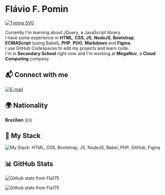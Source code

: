# Flávio F. Pomin

[![Typing SVG](https://readme-typing-svg.demolab.com?font=Fira+Code&weight=600&size=17&pause=1000&color=16A3C7&random=false&width=460&height=40&lines=Hello%2C+My+name+is+Flávio+F.+Pomin!+%F0%9F%91%BE)](https://git.io/typing-svg)

Currently I'm learning about JQuery, a JavaScript library.  
I have some experience in **HTML**, **CSS**, **JS**, **NodeJS**, **Bootstrap**, **ECMAScript** (using Babel), **PHP**, **POO**, **Markdown** and **Figma**.  
I use GitHub Codespaces to edit my projects and learn code.  
I'm in **Secondary School** right now and I'm working at **MegaNuv**, a **Cloud Computing** company.

## 📬 Connect with me

[![E-mail](https://img.shields.io/badge/-Email-000?style=for-the-badge&logo=microsoft-outlook&logoColor=FF00F6)](mailto:flaviofpomin@gmail.com)

## 🌍 Nationality

**Brazilian** 🇧🇷

## 🚀 My Stack

  ![My Stack: HTML, CSS, Bootstrap, JS, NodeJS, Babel, PHP, GitHub, Figma](https://skillicons.dev/icons?i=html,css,bootstrap,js,nodejs,babel,php,github,figma)

## 📊 GitHub Stats

  ![Github stats from Fla175](https://github-readme-stats.vercel.app/api/top-langs/?username=Fla175&layout=compact&theme=dark)

  ![Github stats from Fla175](https://github-readme-stats.vercel.app/api?username=Fla175&show_icons=true&theme=dark)
